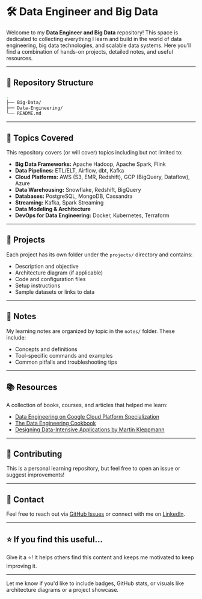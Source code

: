 
# 🛠️ Data Engineer and Big Data

Welcome to my **Data Engineer and Big Data** repository! This space is dedicated to collecting everything I learn and build in the world of data engineering, big data technologies, and scalable data systems. Here you'll find a combination of hands-on projects, detailed notes, and useful resources.

---

## 📁 Repository Structure

```bash
.
├── Big-Data/         
├── Data-Engineering/        
└── README.md
````

---

## 🚀 Topics Covered

This repository covers (or will cover) topics including but not limited to:

* **Big Data Frameworks:** Apache Hadoop, Apache Spark, Flink
* **Data Pipelines:** ETL/ELT, Airflow, dbt, Kafka
* **Cloud Platforms:** AWS (S3, EMR, Redshift), GCP (BigQuery, Dataflow), Azure
* **Data Warehousing:** Snowflake, Redshift, BigQuery
* **Databases:** PostgreSQL, MongoDB, Cassandra
* **Streaming:** Kafka, Spark Streaming
* **Data Modeling & Architecture**
* **DevOps for Data Engineering:** Docker, Kubernetes, Terraform

---

## 📂 Projects

Each project has its own folder under the `projects/` directory and contains:

* Description and objective
* Architecture diagram (if applicable)
* Code and configuration files
* Setup instructions
* Sample datasets or links to data

---

## 📝 Notes

My learning notes are organized by topic in the `notes/` folder. These include:

* Concepts and definitions
* Tool-specific commands and examples
* Common pitfalls and troubleshooting tips

---

## 📚 Resources

A collection of books, courses, and articles that helped me learn:

* [Data Engineering on Google Cloud Platform Specialization](https://www.coursera.org/specializations/gcp-data-engineering)
* [The Data Engineering Cookbook](https://github.com/andkret/Cookbook)
* [Designing Data-Intensive Applications by Martin Kleppmann](https://dataintensive.net/)

---

## 🙌 Contributing

This is a personal learning repository, but feel free to open an issue or suggest improvements!

---

## 📧 Contact

Feel free to reach out via [GitHub Issues](https://github.com/mdny98/Data-Engineer-and-Big-Data/issues) or connect with me on [LinkedIn](https://linkedin.com/in/mdny98).

---

## ⭐️ If you find this useful...

Give it a ⭐️! It helps others find this content and keeps me motivated to keep improving it.



---

Let me know if you'd like to include badges, GitHub stats, or visuals like architecture diagrams or a project showcase.
```
